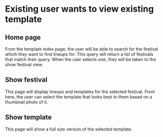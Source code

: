 # Existing user wants to view existing template

## Home page

From the template index page, the user will be able to search for the festival which they want to find lineups for. This query will return a list of festivals that match their query. When the user selects one, they will be taken to the show festival view.

## Show festival

This page will display lineups and templates for the selected festival. From here, the user can select the template that looks best to them based on a thumbnail photo of it.

## Show template

This page will show a full size version of the selected template.
